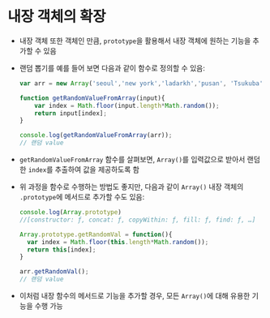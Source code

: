 # 내장 객체의 확장

- 내장 객체 또한 객체인 만큼, `prototype`을 활용해서 내장 객체에 원하는 기능을 추가할 수 있음
- 랜덤 뽑기를 예를 들어 보면 다음과 같이 함수로 정의할 수 있음:
  ```javascript
  var arr = new Array('seoul','new york','ladarkh','pusan', 'Tsukuba');
  
  function getRandomValueFromArray(input){
      var index = Math.floor(input.length*Math.random());
      return input[index]; 
  }

  console.log(getRandomValueFromArray(arr));
  // 랜덤 value
  ```

- `getRandomValueFromArray` 함수를 살펴보면, `Array()`를 입력값으로 받아서 랜덤한 `index`를 추출하여 값을 제공하도록 함
- 위 과정을 함수로 수행하는 방법도 좋지만, 다음과 같이 `Array()` 내장 객체의 `.prototype`에 메서드로 추가할 수도 있음:
  ```javascript
  console.log(Array.prototype)
  //[constructor: ƒ, concat: ƒ, copyWithin: ƒ, fill: ƒ, find: ƒ, …]

  Array.prototype.getRandomVal = function(){
    var index = Math.floor(this.length*Math.random());
    return this[index]; 
  }

  arr.getRandomVal();
  // 랜덤 value
  ```

- 이처럼 내장 함수의 메서드로 기능을 추가할 경우, 모든 `Array()`에 대해 유용한 기능을 수행 가능